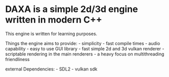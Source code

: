 # DAXA is a simple 2d/3d engine written in modern C++
This engine is written for learning purposes.

Things the engine aims to provide:
    - simplicity
    - fast compile times
    - audio capability
    - easy to use GUI library
    - fast simple 2d and 3d vulkan renderer
    - scriptable rendering in the main renderers
    - a heavy focus on multithreading friendliness

external Dependencies:
    - SDL2 
    - vulkan sdk

